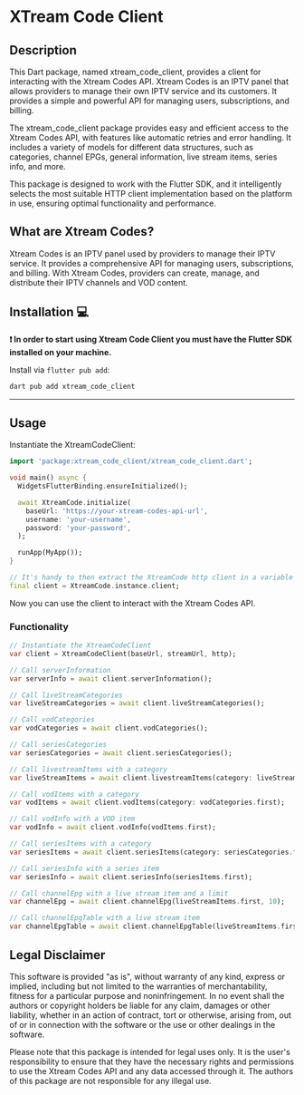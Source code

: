 # XTream Code Client

## Description

This Dart package, named xtream_code_client, provides a client for interacting with the Xtream Codes API. Xtream Codes is an IPTV panel that allows providers to manage their own IPTV service and its customers. It provides a simple and powerful API for managing users, subscriptions, and billing.

The xtream_code_client package provides easy and efficient access to the Xtream Codes API, with features like automatic retries and error handling. It includes a variety of models for different data structures, such as categories, channel EPGs, general information, live stream items, series info, and more.

This package is designed to work with the Flutter SDK, and it intelligently selects the most suitable HTTP client implementation based on the platform in use, ensuring optimal functionality and performance.

## What are Xtream Codes?

Xtream Codes is an IPTV panel used by providers to manage their IPTV service. It provides a comprehensive API for managing users, subscriptions, and billing. With Xtream Codes, providers can create, manage, and distribute their IPTV channels and VOD content.

## Installation 💻

**❗ In order to start using Xtream Code Client you must have the Flutter SDK installed on your machine.**

Install via `flutter pub add`:

```sh
dart pub add xtream_code_client
```

---

## Usage

Instantiate the XtreamCodeClient:

```dart
import 'package:xtream_code_client/xtream_code_client.dart';

void main() async {
  WidgetsFlutterBinding.ensureInitialized();

  await XtreamCode.initialize(
    baseUrl: 'https://your-xtream-codes-api-url',
    username: 'your-username',
    password: 'your-password',
  );

  runApp(MyApp());
}

// It's handy to then extract the XtreamCode http client in a variable for later uses
final client = XtreamCode.instance.client;
```

Now you can use the client to interact with the Xtream Codes API.

### Functionality

```dart
// Instantiate the XtreamCodeClient
var client = XtreamCodeClient(baseUrl, streamUrl, http);

// Call serverInformation
var serverInfo = await client.serverInformation();

// Call liveStreamCategories
var liveStreamCategories = await client.liveStreamCategories();

// Call vodCategories
var vodCategories = await client.vodCategories();

// Call seriesCategories
var seriesCategories = await client.seriesCategories();

// Call livestreamItems with a category
var liveStreamItems = await client.livestreamItems(category: liveStreamCategories.first);

// Call vodItems with a category
var vodItems = await client.vodItems(category: vodCategories.first);

// Call vodInfo with a VOD item
var vodInfo = await client.vodInfo(vodItems.first);

// Call seriesItems with a category
var seriesItems = await client.seriesItems(category: seriesCategories.first);

// Call seriesInfo with a series item
var seriesInfo = await client.seriesInfo(seriesItems.first);

// Call channelEpg with a live stream item and a limit
var channelEpg = await client.channelEpg(liveStreamItems.first, 10);

// Call channelEpgTable with a live stream item
var channelEpgTable = await client.channelEpgTable(liveStreamItems.first);
```

## Legal Disclaimer

This software is provided "as is", without warranty of any kind, express or implied, including but not limited to the warranties of merchantability, fitness for a particular purpose and noninfringement. In no event shall the authors or copyright holders be liable for any claim, damages or other liability, whether in an action of contract, tort or otherwise, arising from, out of or in connection with the software or the use or other dealings in the software.

Please note that this package is intended for legal uses only. It is the user's responsibility to ensure that they have the necessary rights and permissions to use the Xtream Codes API and any data accessed through it. The authors of this package are not responsible for any illegal use.